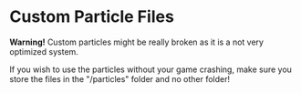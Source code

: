 # Custom Particle Files

**Warning!** Custom particles might be really broken as it is a not very optimized system.

If you wish to use the particles without your game crashing, make sure you store the files in the "/particles" folder and no other folder!
